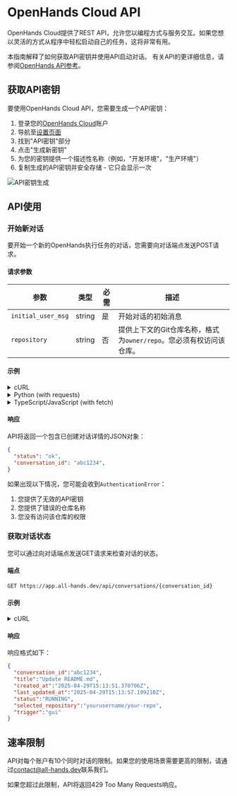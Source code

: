 # OpenHands Cloud API

OpenHands Cloud提供了REST API，允许您以编程方式与服务交互。如果您想以灵活的方式从程序中轻松启动自己的任务，这将非常有用。

本指南解释了如何获取API密钥并使用API启动对话。
有关API的更详细信息，请参阅[OpenHands API参考](https://docs.all-hands.dev/swagger-ui/)。

## 获取API密钥

要使用OpenHands Cloud API，您需要生成一个API密钥：

1. 登录您的[OpenHands Cloud](https://app.all-hands.dev)账户
2. 导航至[设置页面](https://app.all-hands.dev/settings)
3. 找到"API密钥"部分
4. 点击"生成新密钥"
5. 为您的密钥提供一个描述性名称（例如，"开发环境"，"生产环境"）
6. 复制生成的API密钥并安全存储 - 它只会显示一次

![API密钥生成](/img/docs/api-key-generation.png)

## API使用

### 开始新对话

要开始一个新的OpenHands执行任务的对话，您需要向对话端点发送POST请求。

#### 请求参数

| 参数 | 类型 | 必需 | 描述 |
|-----------|------|----------|-------------|
| `initial_user_msg` | string | 是 | 开始对话的初始消息 |
| `repository` | string | 否 | 提供上下文的Git仓库名称，格式为`owner/repo`。您必须有权访问该仓库。 |

#### 示例

<details>
<summary>cURL</summary>

```bash
curl -X POST "https://app.all-hands.dev/api/conversations" \
  -H "Authorization: Bearer YOUR_API_KEY" \
  -H "Content-Type: application/json" \
  -d '{
    "initial_user_msg": "Check whether there is any incorrect information in the README.md file and send a PR to fix it if so.",
    "repository": "yourusername/your-repo"
  }'
```
</details>

<details>
<summary>Python (with requests)</summary>

```python
import requests

api_key = "YOUR_API_KEY"
url = "https://app.all-hands.dev/api/conversations"

headers = {
    "Authorization": f"Bearer {api_key}",
    "Content-Type": "application/json"
}

data = {
    "initial_user_msg": "Check whether there is any incorrect information in the README.md file and send a PR to fix it if so.",
    "repository": "yourusername/your-repo"
}

response = requests.post(url, headers=headers, json=data)
conversation = response.json()

print(f"Conversation Link: https://app.all-hands.dev/conversations/{conversation['conversation_id']}")
print(f"Status: {conversation['status']}")
```
</details>

<details>
<summary>TypeScript/JavaScript (with fetch)</summary>

```typescript
const apiKey = "YOUR_API_KEY";
const url = "https://app.all-hands.dev/api/conversations";

const headers = {
  "Authorization": `Bearer ${apiKey}`,
  "Content-Type": "application/json"
};

const data = {
  initial_user_msg: "Check whether there is any incorrect information in the README.md file and send a PR to fix it if so.",
  repository: "yourusername/your-repo"
};

async function startConversation() {
  try {
    const response = await fetch(url, {
      method: "POST",
      headers: headers,
      body: JSON.stringify(data)
    });

    const conversation = await response.json();

    console.log(`Conversation Link: https://app.all-hands.dev/conversations/${conversation.id}`);
    console.log(`Status: ${conversation.status}`);

    return conversation;
  } catch (error) {
    console.error("Error starting conversation:", error);
  }
}

startConversation();
```

</details>

#### 响应

API将返回一个包含已创建对话详情的JSON对象：

```json
{
  "status": "ok",
  "conversation_id": "abc1234",
}
```

如果出现以下情况，您可能会收到`AuthenticationError`：

1. 您提供了无效的API密钥
2. 您提供了错误的仓库名称
3. 您没有访问该仓库的权限


### 获取对话状态

您可以通过向对话端点发送GET请求来检查对话的状态。

#### 端点

```
GET https://app.all-hands.dev/api/conversations/{conversation_id}
```

#### 示例

<details>
<summary>cURL</summary>

```bash
curl -X GET "https://app.all-hands.dev/api/conversations/{conversation_id}" \
  -H "Authorization: Bearer YOUR_API_KEY"
```
</details>

#### 响应

响应格式如下：

```json
{
  "conversation_id":"abc1234",
  "title":"Update README.md",
  "created_at":"2025-04-29T15:13:51.370706Z",
  "last_updated_at":"2025-04-29T15:13:57.199210Z",
  "status":"RUNNING",
  "selected_repository":"yourusername/your-repo",
  "trigger":"gui"
}
```

## 速率限制

API对每个账户有10个同时对话的限制。如果您的使用场景需要更高的限制，请通过[contact@all-hands.dev](mailto:contact@all-hands.dev)联系我们。

如果您超过此限制，API将返回429 Too Many Requests响应。
